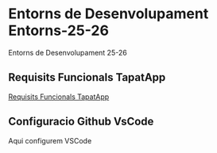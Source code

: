 # Entorns de Desenvolupament Entorns-25-26
Entorns de Desenvolupament 25-26

## Requisits Funcionals TapatApp

[Requisits Funcionals TapatApp](requisitsFuncTapaApp.md)

## Configuracio Github VsCode 

Aqui configurem VSCode 
